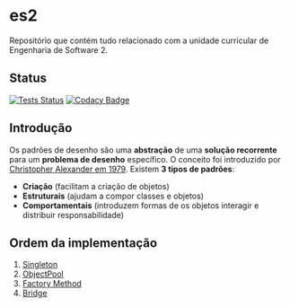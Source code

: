 # es2

Repositório que contém tudo relacionado com a unidade curricular de Engenharia de Software 2.

## Status

[![Tests Status](https://img.shields.io/travis/com/Guergeiro/es2?label=tests&logo=travis)](https://travis-ci.com/Guergeiro/es2)
[![Codacy Badge](https://api.codacy.com/project/badge/Grade/c99ebc88e81a43ad8cba15f82c3bc6dd)](https://www.codacy.com/manual/breno-salles/es2?utm_source=github.com&utm_medium=referral&utm_content=Guergeiro/es2&utm_campaign=Badge_Grade)

## Introdução

Os padrões de desenho são uma **abstração** de uma **solução recorrente** para um **problema de desenho** específico. O conceito foi introduzido por [Christopher Alexander em 1979](https://en.wikipedia.org/wiki/Christopher_Alexander).
Existem **3 tipos de padrões**:

- **Criação** (facilitam a criação de objetos)
- **Estruturais** (ajudam a compor classes e objetos)
- **Comportamentais** (introduzem formas de os objetos interagir e distribuir responsabilidade)

## Ordem da implementação

1. [Singleton](./singleton)
2. [ObjectPool](./objectpool)
3. [Factory Method](./factorymethod)
4. [Bridge](./bridge)
